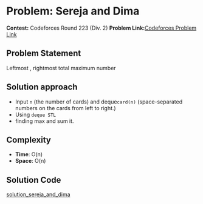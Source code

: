 # Problem: Sereja and Dima
**Contest:** Codeforces Round 223 (Div. 2)
**Problem Link:**[Codeforces Problem Link](https://codeforces.com/problemset/problem/381/A)


## Problem Statement
Leftmost , rightmost total maximum number

## Solution approach
- Input `n` (the number of cards) and deque`card(n)` (space-separated numbers on the cards from left to right.)
- Using `deque STL`
- finding max and sum it.

## Complexity
- **Time**: O(n) 
- **Space**: O(n)
## Solution Code
[solution_sereja_and_dima](Codeforces/sereja_and_Dima/solution_sereja_and_dima.cpp)